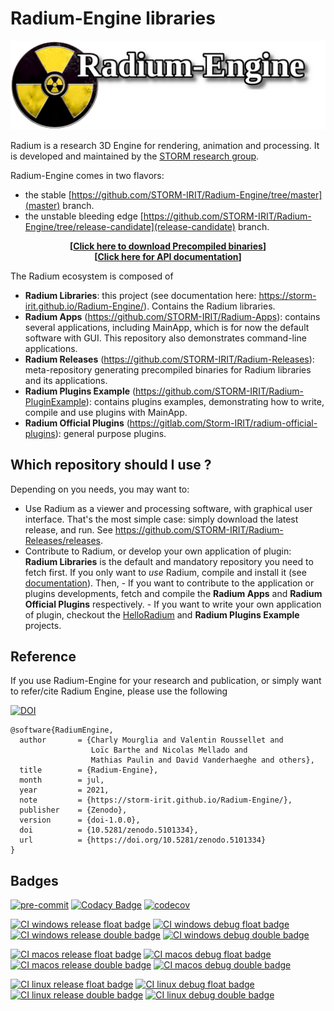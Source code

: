 # Radium-Engine libraries

![banner](doc/images/radium-banner.png)

Radium is a research 3D Engine for rendering, animation and processing.
It is developed and maintained by the [STORM research group](https://www.irit.fr/STORM/site/).

Radium-Engine comes in two flavors:

- the stable [https://github.com/STORM-IRIT/Radium-Engine/tree/master](master) branch.
- the unstable bleeding edge [https://github.com/STORM-IRIT/Radium-Engine/tree/release-candidate](release-candidate) branch.

<p align="center">
  <b>
  [<a href="https://github.com/STORM-IRIT/Radium-Releases/releases">Click here to download Precompiled binaries</a>]
  </b><br/>
   <b>
  [<a href="https://storm-irit.github.io/Radium-Engine/">Click here for API documentation</a>]
  </b>
</p>

The Radium ecosystem is composed of

- **Radium Libraries**: this project (see documentation here: https://storm-irit.github.io/Radium-Engine/).
  Contains the Radium libraries.
- **Radium Apps** (https://github.com/STORM-IRIT/Radium-Apps): contains several applications, including MainApp,
  which is for now the default software with GUI. This repository also demonstrates command-line applications.
- **Radium Releases** (https://github.com/STORM-IRIT/Radium-Releases): meta-repository generating precompiled binaries
  for Radium libraries and its applications.
- **Radium Plugins Example** (https://github.com/STORM-IRIT/Radium-PluginExample): contains plugins examples,
  demonstrating how to write, compile and use plugins with MainApp.
- **Radium Official Plugins** (https://gitlab.com/Storm-IRIT/radium-official-plugins): general purpose plugins.

## Which repository should I use ?

Depending on you needs, you may want to:

- Use Radium as a viewer and processing software, with graphical user interface.
  That's the most simple case: simply download the latest release, and run.
  See https://github.com/STORM-IRIT/Radium-Releases/releases.
- Contribute to Radium, or develop your own application of plugin:
  **Radium Libraries** is the default and mandatory repository you need to fetch first.
  If you only want to _use_ Radium, compile and install it (see [documentation](https://storm-irit.github.io/Radium-Engine/)).
  Then,
      - If you want to contribute to the application or plugins developments, fetch and compile the **Radium Apps** and
        **Radium Official Plugins** respectively.
      - If you want to write your own application of plugin, checkout the
        [HelloRadium](https://github.com/STORM-IRIT/Radium-Apps/tree/fix-compilation/HelloRadium) and
        **Radium Plugins Example** projects.

## Reference

If you use Radium-Engine for your research and publication, or simply want to refer/cite Radium Engine, please use the following

[![DOI](https://zenodo.org/badge/DOI/10.5281/zenodo.5101334.svg)](https://doi.org/10.5281/zenodo.5101334)

```{}
@software{RadiumEngine,
  author       = {Charly Mourglia and Valentin Roussellet and
                  Loïc Barthe and Nicolas Mellado and
                  Mathias Paulin and David Vanderhaeghe and others},
  title        = {Radium-Engine},
  month        = jul,
  year         = 2021,
  note         = {https://storm-irit.github.io/Radium-Engine/},
  publisher    = {Zenodo},
  version      = {doi-1.0.0},
  doi          = {10.5281/zenodo.5101334},
  url          = {https://doi.org/10.5281/zenodo.5101334}
}
```

## Badges

[![pre-commit](https://img.shields.io/badge/pre--commit-enabled-brightgreen?logo=pre-commit&logoColor=white)](https://github.com/pre-commit/pre-commit)
[![Codacy Badge](https://api.codacy.com/project/badge/Grade/374bd173d03946a9b54c3c6bbd8cd589)](https://app.codacy.com/gh/STORM-IRIT/Radium-Engine?utm_source=github.com&utm_medium=referral&utm_content=STORM-IRIT/Radium-Engine&utm_campaign=Badge_Grade_Settings)
[![codecov](https://codecov.io/gh/STORM-IRIT/Radium-Engine/branch/master/graph/badge.svg?token=MKfANkC3sd)](https://codecov.io/gh/STORM-IRIT/Radium-Engine)

[![CI  windows release float  badge](https://img.shields.io/endpoint?url=https://gist.githubusercontent.com/nmellado/0e76e93f56eba8a7b28d6a0116873d85/raw/windows-latest.Release.float.json)](https://github.com/STORM-IRIT/Radium-Engine/actions?query=branch%3Amaster+workflow%3A%22CI%22)
[![CI  windows debug float  badge](https://img.shields.io/endpoint?url=https://gist.githubusercontent.com/nmellado/0e76e93f56eba8a7b28d6a0116873d85/raw/windows-latest.Debug.float.json)](https://github.com/STORM-IRIT/Radium-Engine/actions?query=branch%3Amaster+workflow%3A%22CI%22)
[![CI  windows release double  badge](https://img.shields.io/endpoint?url=https://gist.githubusercontent.com/nmellado/0e76e93f56eba8a7b28d6a0116873d85/raw/windows-latest.Release.double.json)](https://github.com/STORM-IRIT/Radium-Engine/actions?query=branch%3Amaster+workflow%3A%22CI%22)
[![CI  windows debug double  badge](https://img.shields.io/endpoint?url=https://gist.githubusercontent.com/nmellado/0e76e93f56eba8a7b28d6a0116873d85/raw/windows-latest.Debug.double.json)](https://github.com/STORM-IRIT/Radium-Engine/actions?query=branch%3Amaster+workflow%3A%22CI%22)

[![CI  macos release float  badge](https://img.shields.io/endpoint?url=https://gist.githubusercontent.com/nmellado/0e76e93f56eba8a7b28d6a0116873d85/raw/macos-latest.Release.float.json)](https://github.com/STORM-IRIT/Radium-Engine/actions?query=branch%3Amaster+workflow%3A%22CI%22)
[![CI  macos debug float  badge](https://img.shields.io/endpoint?url=https://gist.githubusercontent.com/nmellado/0e76e93f56eba8a7b28d6a0116873d85/raw/macos-latest.Debug.float.json)](https://github.com/STORM-IRIT/Radium-Engine/actions?query=branch%3Amaster+workflow%3A%22CI%22)
[![CI  macos release double  badge](https://img.shields.io/endpoint?url=https://gist.githubusercontent.com/nmellado/0e76e93f56eba8a7b28d6a0116873d85/raw/macos-latest.Release.double.json)](https://github.com/STORM-IRIT/Radium-Engine/actions?query=branch%3Amaster+workflow%3A%22CI%22)
[![CI  macos debug double  badge](https://img.shields.io/endpoint?url=https://gist.githubusercontent.com/nmellado/0e76e93f56eba8a7b28d6a0116873d85/raw/macos-latest.Debug.double.json)](https://github.com/STORM-IRIT/Radium-Engine/actions?query=branch%3Amaster+workflow%3A%22CI%22)

[![CI  linux release float  badge](https://img.shields.io/endpoint?url=https://gist.githubusercontent.com/nmellado/0e76e93f56eba8a7b28d6a0116873d85/raw/ubuntu-latest.Release.float.json)](https://github.com/STORM-IRIT/Radium-Engine/actions?query=branch%3Amaster+workflow%3A%22CI%22)
[![CI  linux debug float  badge](https://img.shields.io/endpoint?url=https://gist.githubusercontent.com/nmellado/0e76e93f56eba8a7b28d6a0116873d85/raw/ubuntu-latest.Debug.float.json)](https://github.com/STORM-IRIT/Radium-Engine/actions?query=branch%3Amaster+workflow%3A%22CI%22)
[![CI  linux release double  badge](https://img.shields.io/endpoint?url=https://gist.githubusercontent.com/nmellado/0e76e93f56eba8a7b28d6a0116873d85/raw/ubuntu-latest.Release.double.json)](https://github.com/STORM-IRIT/Radium-Engine/actions?query=branch%3Amaster+workflow%3A%22CI%22)
[![CI  linux debug double  badge](https://img.shields.io/endpoint?url=https://gist.githubusercontent.com/nmellado/0e76e93f56eba8a7b28d6a0116873d85/raw/ubuntu-latest.Debug.double.json)](https://github.com/STORM-IRIT/Radium-Engine/actions?query=branch%3Amaster+workflow%3A%22CI%22)
